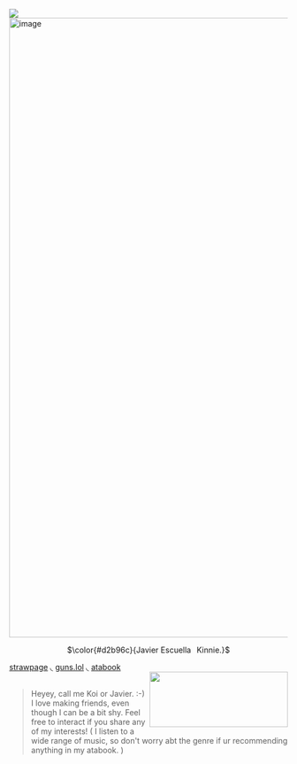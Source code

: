 ![](https://komarev.com/ghpvc/?username=sillybillykoijoi)
<br />
<img width="1000" height="1120" alt="image" src="https://github.com/user-attachments/assets/b830c305-d870-4f6b-8100-57091c7104de"/>
<p align="center"> $\color{#d2b96c}{Javier󠀠󠀠󠀠󠀠󠀠 Escuella⠀Kinnie.}$

[strawpage](https://koiiii.straw.page/) 
◟
[guns.lol](https://guns.lol/sillybillykoijoi) 
◟
[atabook](https://sillybillykoijoi.atabook.org)
<br />
<img align="right" width="250" height="100" src="https://github.com/user-attachments/assets/a671cdfb-da64-422a-8f13-32107f0f8834" />
<br />
> Heyey, call me Koi or Javier. :-) I love making friends, even though I can be a bit shy. Feel free to interact if you share any of my interests! ( I listen to a wide range of music, so don't worry abt the genre if ur recommending anything in my atabook. )
